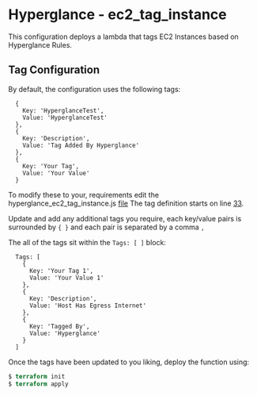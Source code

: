 # Hyperglance - ec2_tag_instance

This configuration deploys a lambda that tags EC2 Instances based on Hyperglance Rules.

## Tag Configuration

By default, the configuration uses the following tags:

```
  {
    Key: 'HyperglanceTest', 
    Value: 'HyperglanceTest'
  },
  {
    Key: 'Description',
    Value: 'Tag Added By Hyperglance'
  },
  {
    Key: 'Your Tag',
    Value: 'Your Value'
  }
```

To modify these to your, requirements edit the hyperglance_ec2_tag_instance.js [file](https://github.com/hyperglance/aws-rule-automations/blob/master/files/hyperglance_ec2_tag_instance.js) The tag definition starts on line [33](https://github.com/hyperglance/aws-rule-automations/blob/master/files/hyperglance_ec2_tag_instance.js#L33).

Update and add any additional tags you require, each key/value pairs is surrounded by `{ }` and each pair is separated by a comma `,`

The all of the tags sit within the `Tags: [ ]` block:

```
  Tags: [
    {
      Key: 'Your Tag 1', 
      Value: 'Your Value 1'
    },
    {
      Key: 'Description',
      Value: 'Host Has Egress Internet'
    },
    {
      Key: 'Tagged By',
      Value: 'Hyperglance'
    }
  ]
```

Once the tags have been updated to you liking, deploy the function using:

```terraform
$ terraform init
$ terraform apply
```
